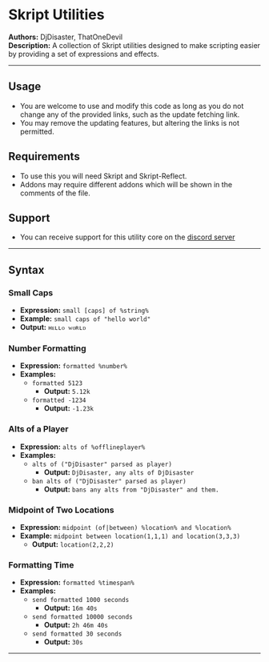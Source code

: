 # Skript Utilities

**Authors:** DjDisaster, ThatOneDevil  
**Description:** A collection of Skript utilities designed to make scripting easier by providing a set of expressions and effects.

---

## Usage
- You are welcome to use and modify this code as long as you do not change any of the provided links, such as the update fetching link.
- You may remove the updating features, but altering the links is not permitted.

## Requirements
- To use this you will need Skript and Skript-Reflect.
- Addons may require different addons which will be shown in the comments of the file.

## Support
- You can receive support for this utility core on the [discord server]([http://someurl](https://discord.gg/xsFsuXFH2E))

---

## Syntax

### Small Caps
- **Expression:** `small [caps] of %string%`
- **Example:** `small caps of "hello world"`
- **Output:** `ʜᴇʟʟᴏ ᴡᴏʀʟᴅ`

### Number Formatting
- **Expression:** `formatted %number%`
- **Examples:**
  - `formatted 5123`
    - **Output:** `5.12k`
  - `formatted -1234`
    - **Output:** `-1.23k`

### Alts of a Player
- **Expression:** `alts of %offlineplayer%`
- **Examples:**
  - `alts of ("DjDisaster" parsed as player)`
    - **Output:** `DjDisaster, any alts of DjDisaster`
  - `ban alts of ("DjDisaster" parsed as player)`
    - **Output:** `bans any alts from "DjDisaster" and them.`

### Midpoint of Two Locations
- **Expression:** `midpoint (of|between) %location% and %location%`
- **Example:** `midpoint between location(1,1,1) and location(3,3,3)`
  - **Output:** `location(2,2,2)`

### Formatting Time
- **Expression:** `formatted %timespan%`
- **Examples:**
  - `send formatted 1000 seconds`
    - **Output:** `16m 40s`
  - `send formatted 10000 seconds`
    - **Output:** `2h 46m 40s`
  - `send formatted 30 seconds`
    - **Output:** `30s`

---

